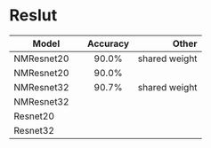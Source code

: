 # Reslut

| Model        | Accuracy          | Other  |
| ------------- |:-------------:| -----:|
| NMResnet20      |90.0% | shared weight |
| NMResnet20      | 90.0% | |
| NMResnet32      | 90.7%| shared weight |
| NMResnet32      |  | |
|  Resnet20     |       |    |
|  Resnet32 |      |    |

